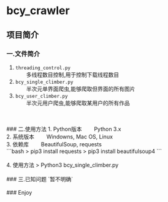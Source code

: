 # bcy_crawler
## 项目简介
### 一.文件简介
1. `threading_control.py`<br>
&ensp;&ensp;&ensp;&ensp;多线程数目控制,用于控制下载线程数目<br>
2. `bcy_single_climber.py`<br>
&ensp;&ensp;&ensp;&ensp;半次元单界面爬虫,能够爬取但界面的所有图片<br>
3. `bcy_user_climber.py`<br>
&ensp;&ensp;&ensp;&ensp;半次元用户爬虫,能够爬取某用户的所有作品<br>
<br>
<br>
### 二.使用方法
1. Python版本
&ensp;&ensp;&ensp;&ensp;Python 3.x<br>
2. 系统版本
&ensp;&ensp;&ensp;&ensp;Windowns, Mac OS, Linux<br>
3. 依赖库
&ensp;&ensp;&ensp;&ensp;BeautifulSoup, requests<br>
```bash
> pip3 install requests
> pip3 install beautifulsoup4
```
<br>
<br>
4. 使用方法
> Python3 bcy_single_climber.py
<br>
<br>
### 三.已知问题
`暂不明确`
<br>
<br>
### Enjoy